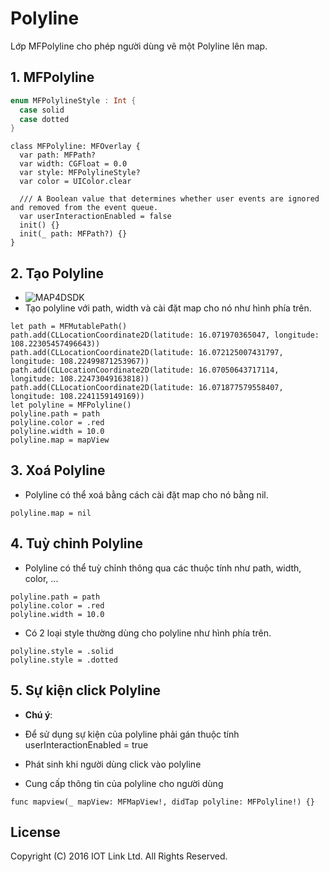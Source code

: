 # Polyline
Lớp MFPolyline cho phép người dùng vẽ một Polyline lên map.


## 1. MFPolyline

  ```swift 
  enum MFPolylineStyle : Int {
    case solid
    case dotted
  }
  ```

  ```switf
  class MFPolyline: MFOverlay {
    var path: MFPath?
    var width: CGFloat = 0.0
    var style: MFPolylineStyle?
    var color = UIColor.clear

    /// A Boolean value that determines whether user events are ignored and removed from the event queue.
    var userInteractionEnabled = false
    init() {}
    init(_ path: MFPath?) {}
  }
  ```

## 2. Tạo Polyline 

  - ![MAP4DSDK](https://raw.githubusercontent.com/iotlinkadmin/map4d-ios-sdk/master/docs/resource/v1.4/5-2polyline.png)
  - Tạo polyline với path, width và cài đặt map cho nó như hình phía trên.
  ```switf
  let path = MFMutablePath()
  path.add(CLLocationCoordinate2D(latitude: 16.071970365047, longitude: 108.22305457496643))
  path.add(CLLocationCoordinate2D(latitude: 16.072125007431797, longitude: 108.22499871253967))
  path.add(CLLocationCoordinate2D(latitude: 16.07050643717114, longitude: 108.22473049163818))
  path.add(CLLocationCoordinate2D(latitude: 16.071877579558407, longitude: 108.2241159149169))
  let polyline = MFPolyline()
  polyline.path = path
  polyline.color = .red
  polyline.width = 10.0
  polyline.map = mapView
  ```

## 3. Xoá Polyline

  - Polyline có thể xoá bằng cách cài đặt map cho nó bằng nil.
  ```
  polyline.map = nil
  ```
## 4. Tuỳ chỉnh Polyline

  - Polyline có thể tuỳ chỉnh thông qua các thuộc tính như path, width, color, ...
  ``` 
  polyline.path = path
  polyline.color = .red
  polyline.width = 10.0
  ```
  - Có 2 loại style thường dùng cho polyline như hình phía trên.
  ``` 
  polyline.style = .solid
  polyline.style = .dotted
  ```

## 5. Sự kiện click Polyline 

  - **Chú ý**:
  - Để sử dụng sự kiện của polyline phải gán thuộc tính userInteractionEnabled = true

  - Phát sinh khi người dùng click vào polyline
  - Cung cấp thông tin của polyline cho người dùng
  ```switf
  func mapview(_ mapView: MFMapView!, didTap polyline: MFPolyline!) {}
  ```

License
-------

Copyright (C) 2016 IOT Link Ltd. All Rights Reserved.